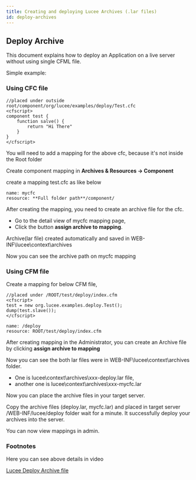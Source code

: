 ```yaml
---
title: Creating and deploying Lucee Archives (.lar files)
id: deploy-archives
---
```

## Deploy Archive ##

This document explains how to deploy an Application on a live server without using single CFML file.

Simple example:

### Using CFC file ###

```lucee
//placed under outside root/component/org/lucee/examples/deploy/Test.cfc
<cfscript>
component test {
	function salve() {
		return "Hi There"
	}
}
</cfscript>
```
You will need to add a mapping for the above cfc, because it's not inside the Root folder

Create component mapping in **Archives & Resources -> Component**

create a mapping test.cfc as like below

```
name: mycfc
resource: **Full folder path**/component/
```

After creating the mapping, you need to create an archive file for the cfc.

* Go to the detail view of mycfc mapping page,
* Click the button **assign archive to mapping**.

Archive(lar file) created automatically and saved in WEB-INF\lucee\context\archives

Now you can see the archive path on mycfc mapping

### Using CFM file ###

Create a mapping for below CFM file,

```lucee
//placed under /ROOT/test/deploy/index.cfm
<cfscript>
test = new org.lucee.examples.deploy.Test();
dump(test.slave());
</cfscript>
```
```
name: /deploy
resource: ROOT/test/deploy/index.cfm
```
After creating mapping in the Administrator, you can create an Archive file by clicking **assign archive to mapping**

Now you can see the both lar files were in WEB-INF\lucee\context\archives folder.

* One is lucee\context\archives\xxx-deploy.lar file,
* another one is lucee\context\archives\xxx-mycfc.lar

Now you can place the archive files in your target server.

Copy the archive files (deploy.lar, mycfc.lar) and placed in target server /WEB-INF/lucee/deploy folder wait for a minute. It successfully deploy your archives into the server.

You can now view mappings in admin.

### Footnotes ###

Here you can see above details in video

[Lucee Deploy Archive file](https://www.youtube.com/watch?time_continue=473&v=E9Z0KvspBAY)
